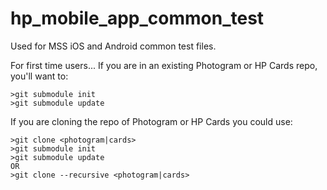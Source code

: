 # hp_mobile_app_common_test
Used for MSS iOS and Android common test files.

For first time users... If you are in an existing Photogram or HP Cards repo, you'll want to: 

    >git submodule init
    >git submodule update
    
If you are cloning the repo of Photogram or HP Cards you could use:

    >git clone <photogram|cards>
    >git submodule init
    >git submodule update 
    OR
    >git clone --recursive <photogram|cards>
    

